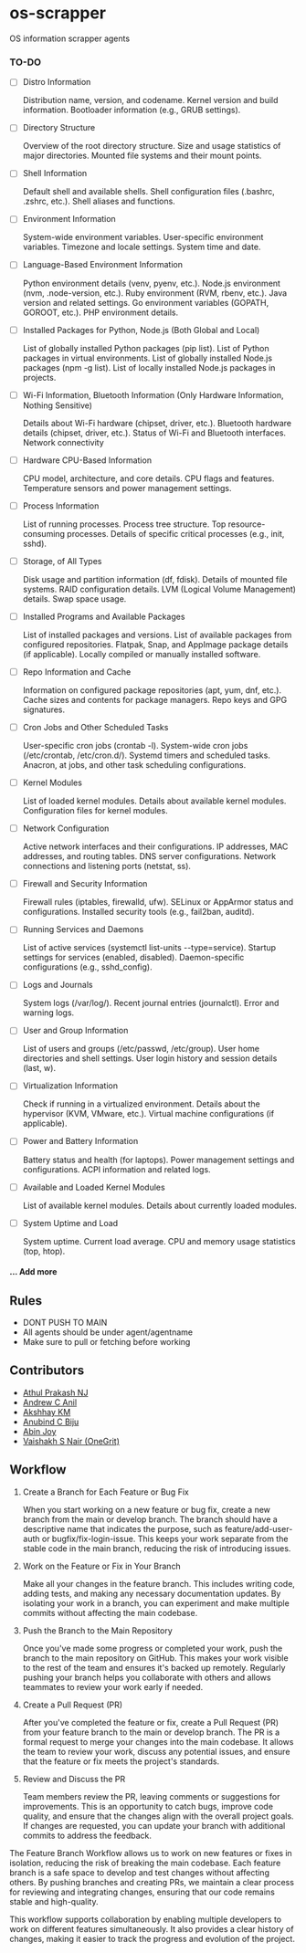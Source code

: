 # os-scrapper

OS information scrapper agents

### TO-DO

- [ ] Distro Information

  Distribution name, version, and codename.
  Kernel version and build information.
  Bootloader information (e.g., GRUB settings).

- [ ] Directory Structure

  Overview of the root directory structure.
  Size and usage statistics of major directories.
  Mounted file systems and their mount points.

- [ ] Shell Information

  Default shell and available shells.
  Shell configuration files (.bashrc, .zshrc, etc.).
  Shell aliases and functions.

- [ ] Environment Information

  System-wide environment variables.
  User-specific environment variables.
  Timezone and locale settings.
  System time and date.

- [ ] Language-Based Environment Information

  Python environment details (venv, pyenv, etc.).
  Node.js environment (nvm, .node-version, etc.).
  Ruby environment (RVM, rbenv, etc.).
  Java version and related settings.
  Go environment variables (GOPATH, GOROOT, etc.).
  PHP environment details.

- [ ] Installed Packages for Python, Node.js (Both Global and Local)

  List of globally installed Python packages (pip list).
  List of Python packages in virtual environments.
  List of globally installed Node.js packages (npm -g list).
  List of locally installed Node.js packages in projects.

- [ ] Wi-Fi Information, Bluetooth Information (Only Hardware Information, Nothing Sensitive)

  Details about Wi-Fi hardware (chipset, driver, etc.).
  Bluetooth hardware details (chipset, driver, etc.).
  Status of Wi-Fi and Bluetooth interfaces. Network connectivity

- [ ] Hardware CPU-Based Information

  CPU model, architecture, and core details.
  CPU flags and features.
  Temperature sensors and power management settings.

- [ ] Process Information

  List of running processes.
  Process tree structure.
  Top resource-consuming processes.
  Details of specific critical processes (e.g., init, sshd).

- [ ] Storage, of All Types

  Disk usage and partition information (df, fdisk).
  Details of mounted file systems.
  RAID configuration details.
  LVM (Logical Volume Management) details.
  Swap space usage.

- [ ] Installed Programs and Available Packages

  List of installed packages and versions.
  List of available packages from configured repositories.
  Flatpak, Snap, and AppImage package details (if applicable).
  Locally compiled or manually installed software.

- [ ] Repo Information and Cache

  Information on configured package repositories (apt, yum, dnf, etc.).
  Cache sizes and contents for package managers.
  Repo keys and GPG signatures.

- [ ] Cron Jobs and Other Scheduled Tasks

  User-specific cron jobs (crontab -l).
  System-wide cron jobs (/etc/crontab, /etc/cron.d/).
  Systemd timers and scheduled tasks.
  Anacron, at jobs, and other task scheduling configurations.

- [ ] Kernel Modules

  List of loaded kernel modules.
  Details about available kernel modules.
  Configuration files for kernel modules.

- [ ] Network Configuration

  Active network interfaces and their configurations.
  IP addresses, MAC addresses, and routing tables.
  DNS server configurations.
  Network connections and listening ports (netstat, ss).

- [ ] Firewall and Security Information

  Firewall rules (iptables, firewalld, ufw).
  SELinux or AppArmor status and configurations.
  Installed security tools (e.g., fail2ban, auditd).

- [ ] Running Services and Daemons

  List of active services (systemctl list-units --type=service).
  Startup settings for services (enabled, disabled).
  Daemon-specific configurations (e.g., sshd_config).

- [ ] Logs and Journals

  System logs (/var/log/).
  Recent journal entries (journalctl).
  Error and warning logs.

- [ ] User and Group Information

  List of users and groups (/etc/passwd, /etc/group).
  User home directories and shell settings.
  User login history and session details (last, w).

- [ ] Virtualization Information

  Check if running in a virtualized environment.
  Details about the hypervisor (KVM, VMware, etc.).
  Virtual machine configurations (if applicable).

- [ ] Power and Battery Information

  Battery status and health (for laptops).
  Power management settings and configurations.
  ACPI information and related logs.

- [ ] Available and Loaded Kernel Modules

  List of available kernel modules.
  Details about currently loaded modules.

- [ ] System Uptime and Load

  System uptime.
  Current load average.
  CPU and memory usage statistics (top, htop).

#### ... Add more

## Rules

- DONT PUSH TO MAIN
- All agents should be under agent/agentname
- Make sure to pull or fetching before working

## Contributors

- [Athul Prakash NJ](https://github.com/psychoSherlock)
- [Andrew C Anil](https://github.com/iamandrewcanil)
- [Akshhay KM](https://github.com/Xanthium7)
- [Anubind C Biju](https://github.com/anubix05)
- [Abin Joy](https://github.com/Abinjoy025)
- [Vaishakh S Nair (OneGrit)](https://github.com/vaishakhsnair)

## Workflow

1. Create a Branch for Each Feature or Bug Fix

   When you start working on a new feature or bug fix, create a new branch from the main or develop branch. The branch should have a descriptive name that indicates the purpose, such as feature/add-user-auth or bugfix/fix-login-issue.
   This keeps your work separate from the stable code in the main branch, reducing the risk of introducing issues.

2. Work on the Feature or Fix in Your Branch

   Make all your changes in the feature branch. This includes writing code, adding tests, and making any necessary documentation updates.
   By isolating your work in a branch, you can experiment and make multiple commits without affecting the main codebase.

3. Push the Branch to the Main Repository

   Once you've made some progress or completed your work, push the branch to the main repository on GitHub. This makes your work visible to the rest of the team and ensures it's backed up remotely.
   Regularly pushing your branch helps you collaborate with others and allows teammates to review your work early if needed.

4. Create a Pull Request (PR)

   After you've completed the feature or fix, create a Pull Request (PR) from your feature branch to the main or develop branch.
   The PR is a formal request to merge your changes into the main codebase. It allows the team to review your work, discuss any potential issues, and ensure that the feature or fix meets the project's standards.

5. Review and Discuss the PR

   Team members review the PR, leaving comments or suggestions for improvements. This is an opportunity to catch bugs, improve code quality, and ensure that the changes align with the overall project goals.
   If changes are requested, you can update your branch with additional commits to address the feedback.

The Feature Branch Workflow allows us to work on new features or fixes in isolation, reducing the risk of breaking the main codebase. Each feature branch is a safe space to develop and test changes without affecting others. By pushing branches and creating PRs, we maintain a clear process for reviewing and integrating changes, ensuring that our code remains stable and high-quality.

This workflow supports collaboration by enabling multiple developers to work on different features simultaneously. It also provides a clear history of changes, making it easier to track the progress and evolution of the project.
